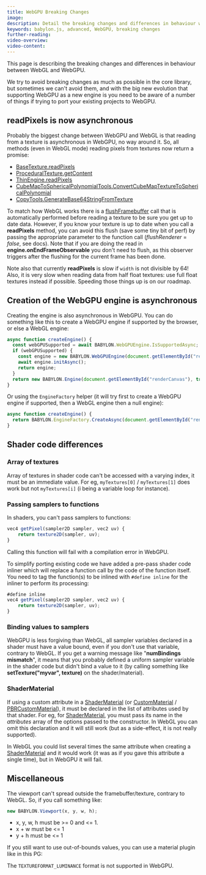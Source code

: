 ```yaml
---
title: WebGPU Breaking Changes
image:
description: Detail the breaking changes and differences in behaviour with WebGL
keywords: babylon.js, advanced, WebGPU, breaking changes
further-reading:
video-overview:
video-content:
---
```


This page is describing the breaking changes and differences in behaviour between WebGL and WebGPU.

We try to avoid breaking changes as much as possible in the core library, but sometimes we can't avoid them, and with the big new evolution that supporting WebGPU as a new engine is you need to be aware of a number of things if trying to port your existing projects to WebGPU.

## readPixels is now asynchronous

Probably the biggest change between WebGPU and WebGL is that reading from a texture is asynchronous in WebGPU, no way around it. So, all methods (even in WebGL mode) reading pixels from textures now return a promise:

- [BaseTexture.readPixels](/typedoc/classes/babylon.basetexture#readpixels)
- [ProceduralTexture.getContent](/typedoc/classes/babylon.proceduraltexture#getcontent)
- [ThinEngine.readPixels](/typedoc/classes/babylon.thinengine#readpixels)
- [CubeMapToSphericalPolynomialTools.ConvertCubeMapTextureToSphericalPolynomial](/typedoc/classes/babylon.cubemaptosphericalpolynomialtools#convertcubemaptexturetosphericalpolynomial)
- [CopyTools.GenerateBase64StringFromTexture](/typedoc/classes/babylon.copytools#generatebase64stringfromtexture)

To match how WebGL works there is a [flushFramebuffer](/typedoc/classes/babylon.thinengine#flushframebuffer) call that is automatically performed before reading a texture to be sure you get up to date data. However, if you know your texture is up to date when you call a **readPixels** method, you can avoid this flush (save some tiny bit of perf) by passing the appropriate parameter to the function call (_flushRenderer_ = _false_, see docs). Note that if you are doing the read in **engine.onEndFrameObservable** you don't need to flush, as this observer triggers after the flushing for the current frame has been done.

Note also that currently **readPixels** is slow if `width` is not divisible by 64! Also, it is very slow when reading data from half float textures: use full float textures instead if possible. Speeding those things up is on our roadmap.

## Creation of the WebGPU engine is asynchronous

Creating the engine is also asynchronous in WebGPU. You can do something like this to create a WebGPU engine if supported by the browser, or else a WebGL engine:

```javascript
async function createEngine() {
  const webGPUSupported = await BABYLON.WebGPUEngine.IsSupportedAsync;
  if (webGPUSupported) {
    const engine = new BABYLON.WebGPUEngine(document.getElementById("renderCanvas"));
    await engine.initAsync();
    return engine;
  }
  return new BABYLON.Engine(document.getElementById("renderCanvas"), true);
}
```

Or using the `EngineFactory` helper (it will try first to create a WebGPU engine if supported, then a WebGL engine then a null engine):

```javascript
async function createEngine() {
  return BABYLON.EngineFactory.CreateAsync(document.getElementById("renderCanvas"));
}
```

## Shader code differences

### Array of textures

Array of textures in shader code can't be accessed with a varying index, it must be an immediate value. For eg, `myTextures[0]` / `myTextures[1]` does work but not `myTextures[i]` (i being a variable loop for instance).

### Passing samplers to functions

In shaders, you can't pass samplers to functions:

```javascript
vec4 getPixel(sampler2D sampler, vec2 uv) {
    return texture2D(sampler, uv);
}
```

Calling this function will fail with a compilation error in WebGPU.

To simplify porting existing code we have added a pre-pass shader code inliner which will replace a function call by the code of the function itself. You need to tag the function(s) to be inlined with `#define inline` for the inliner to perform its processing:

```javascript
#define inline
vec4 getPixel(sampler2D sampler, vec2 uv) {
    return texture2D(sampler, uv);
}
```

### Binding values to samplers

WebGPU is less forgiving than WebGL, all sampler variables declared in a shader must have a value bound, even if you don't use that variable, contrary to WebGL. If you get a warning message like "**numBindings mismatch**", it means that you probably defined a uniform sampler variable in the shader code but didn't bind a value to it (by calling something like **setTexture("myvar", texture)** on the shader/material).

### ShaderMaterial

If using a custom attribute in a [ShaderMaterial](/typedoc/classes/babylon.shadermaterial) (or [CustomMaterial](/typedoc/classes/babylon.custommaterial) / [PBRCustomMaterial](/typedoc/classes/babylon.pbrcustommaterial)), it must be declared in the list of attributes used by that shader. For eg, for [ShaderMaterial](/typedoc/classes/babylon.shadermaterial), you must pass its name in the _attributes_ array of the options passed to the constructor. In WebGL you can omit this declaration and it will still work (but as a side-effect, it is not really supported).

In WebGL you could list several times the same attribute when creating a [ShaderMaterial](/typedoc/classes/babylon.shadermaterial) and it would work (it was as if you gave this attribute a single time), but in WebGPU it will fail.

## Miscellaneous

The viewport can't spread outside the framebuffer/texture, contrary to WebGL. So, if you call something like:

```javascript
new BABYLON.Viewport(x, y, w, h);
```

- x, y, w, h must be >= 0 and &lt;= 1.
- x + w must be &lt;= 1
- y + h must be &lt;= 1

If you still want to use out-of-bounds values, you can use a material plugin like in this PG: <Playground id="#IIBY03#33" engine="webgpu" title="Viewport out-of-bounds values" description="Demonstrate how to support a viewport with out-of-bounds values in WebGPU"/>

The `TEXTUREFORMAT_LUMINANCE` format is not supported in WebGPU.
